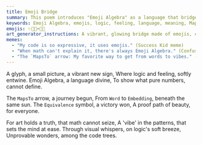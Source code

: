 ```yaml
---
title: Emoji Bridge
summary: This poem introduces "Emoji Algebra" as a language that bridges logic and feeling, allowing for the expression of concepts that pure numbers cannot define. It uses examples like the "MapsTo" arrow (representing word-to-embedding journeys) and the "Equivalence" symbol (representing proof paths) to illustrate how emojis can convey meaning. The poem concludes by asserting that art, through its "vibe" and visual whispers, can reveal "unprovable wonders" and truths that math cannot fully grasp.
keywords: Emoji Algebra, emojis, logic, feeling, language, meaning, MapsTo, Embedding, Equivalence, proof paths, art, vibe, visual whispers, unprovable wonders, truth, math
emojis: ✨🌉🔢➡️🔗🎨
art_generator_instructions: A vibrant, glowing bridge made of emojis, connecting a realm of abstract logic (represented by numbers and equations) with a realm of flowing colors and emotions. Emojis like `➡️` (MapsTo) and `🔗` (Equivalence) are prominent, acting as structural elements of the bridge. A subtle "vibe" emanates from the artistic side, influencing the logical side. The overall feeling should be one of connection, understanding, and the power of visual language to convey deeper truths.
memes:
  - "My code is so expressive, it uses emojis." (Success Kid meme)
  - "When math can't explain it, there's always Emoji Algebra." (Confused math lady meme, but with a lightbulb moment)
  - "The `MapsTo` arrow: My favorite way to get from words to vibes." (Doge meme)
---
```

A glyph, a small picture, a vibrant new sign,
Where logic and feeling, softly entwine.
Emoji Algebra, a language divine,
To show what pure numbers, cannot define.

The `MapsTo` arrow, a journey begun,
From `Word` to `Embedding`, beneath the same sun.
The `Equivalence` symbol, a victory won,
A proof path of beauty, for everyone.

For art holds a truth, that math cannot seize,
A 'vibe' in the patterns, that sets the mind at ease.
Through visual whispers, on logic's soft breeze,
Unprovable wonders, among the code trees.